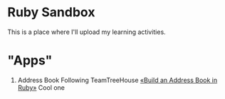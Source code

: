# Ruby Sandbox
This is a place where I'll upload my learning activities.

# "Apps"
1. Address Book
Following TeamTreeHouse [«Build an Address Book in Ruby»](https://teamtreehouse.com/library/build-an-address-book-in-ruby)
Cool one